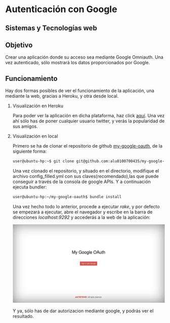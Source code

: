 Autenticación con Google
=========
Sistemas y Tecnologías web
---------------------------


Objetivo
-----

Crear una aplicación donde su acceso sea mediante Google Omniauth. Una vez autenticado, sólo mostrará los datos proporcionados por Google.

Funcionamiento
-----

Hay dos formas posibles de ver el funcionamiento de la aplicación, una mediante la web, gracias a Heroku, y otra desde local.

1. Visualización en Heroku
    
    Para poder ver la aplicación en dicha plataforma, haz click [aquí].
    Una vez ahí sólo has de poner cualquier usuario twitter, y verás la popularidad de sus amigos.

2. Visualización en local

    Primero se ha de clonar el repositorio de github [my-google-oauth], de la siguiente forma: 
    
    ```sh
    user@ubuntu-hp:~$ git clone git@github.com:alu0100700435/my-google-oauth.git
    ```
    Una vez clonado el repositorio, y situado en el directorio, modifique el archivo config_filled.yml con sus claves(recomendado),las que puede conseguir a través de la consola de google APIs. Y a continuación ejecuta bundler:
    
    ```sh
    user@ubuntu-hp:~/my-google-oauth$ bundle install
    ```
    
    Una vez hecho todo lo anterior, procede a ejecutar *rake*, y por defecto se empezará a ejecutar, abre el navegador y escribe en la barra de direcciones *localhost:9292* y accederás a la web de la aplicación:
    
    ![ejemplo navegador](https://raw.githubusercontent.com/alu0100700435/my-google-oauth/gh-pages/public/ejemplo.png) 
    
    Y ya, sólo has de dar autorizacion mediante google, y podrás ver el resultado.
    
    

[aquí]:http://my-google-oauth.herokuapp.com
[my-google-oauth]:https://github.com/alu0100700435/my-google-oauth
